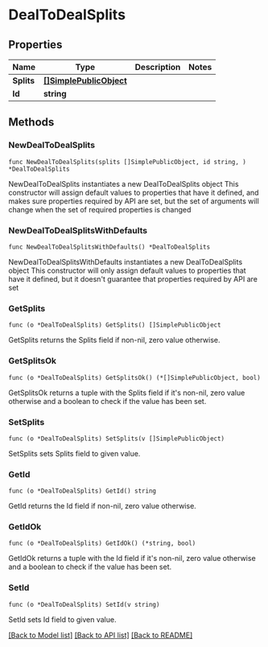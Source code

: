 # DealToDealSplits

## Properties

Name | Type | Description | Notes
------------ | ------------- | ------------- | -------------
**Splits** | [**[]SimplePublicObject**](SimplePublicObject.md) |  | 
**Id** | **string** |  | 

## Methods

### NewDealToDealSplits

`func NewDealToDealSplits(splits []SimplePublicObject, id string, ) *DealToDealSplits`

NewDealToDealSplits instantiates a new DealToDealSplits object
This constructor will assign default values to properties that have it defined,
and makes sure properties required by API are set, but the set of arguments
will change when the set of required properties is changed

### NewDealToDealSplitsWithDefaults

`func NewDealToDealSplitsWithDefaults() *DealToDealSplits`

NewDealToDealSplitsWithDefaults instantiates a new DealToDealSplits object
This constructor will only assign default values to properties that have it defined,
but it doesn't guarantee that properties required by API are set

### GetSplits

`func (o *DealToDealSplits) GetSplits() []SimplePublicObject`

GetSplits returns the Splits field if non-nil, zero value otherwise.

### GetSplitsOk

`func (o *DealToDealSplits) GetSplitsOk() (*[]SimplePublicObject, bool)`

GetSplitsOk returns a tuple with the Splits field if it's non-nil, zero value otherwise
and a boolean to check if the value has been set.

### SetSplits

`func (o *DealToDealSplits) SetSplits(v []SimplePublicObject)`

SetSplits sets Splits field to given value.


### GetId

`func (o *DealToDealSplits) GetId() string`

GetId returns the Id field if non-nil, zero value otherwise.

### GetIdOk

`func (o *DealToDealSplits) GetIdOk() (*string, bool)`

GetIdOk returns a tuple with the Id field if it's non-nil, zero value otherwise
and a boolean to check if the value has been set.

### SetId

`func (o *DealToDealSplits) SetId(v string)`

SetId sets Id field to given value.



[[Back to Model list]](../README.md#documentation-for-models) [[Back to API list]](../README.md#documentation-for-api-endpoints) [[Back to README]](../README.md)



